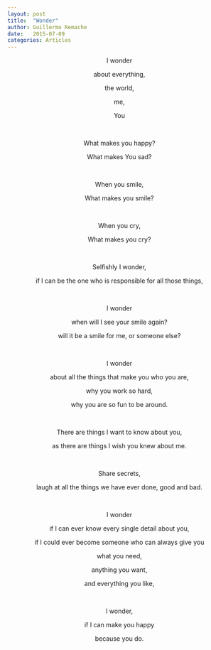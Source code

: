 ```yaml
---
layout: post
title:  "Wonder"
author: Guillermo Remache
date:   2015-07-09
categories: Articles
---
```


I wonder

about everything,

the world,

me,

You

<br>

What makes you happy?

What makes You sad?

<br>

When you smile,

What makes you smile?

<br>

When you cry,

What makes you cry?

<br>

Selfishly I wonder,

  if I can be the one who is responsible for all those things,

<br>

I wonder

  when will I see your smile again?

  will it be a smile for me, or someone else?

<br>

I wonder

  about all the things that make you who you are,

  why you work so hard,

  why you are so fun to be around.

<br>

There are things I want to know about you,

as there are things I wish you knew about me.

<br>

Share secrets,

  laugh at all the things we have ever done, good and bad.

<br>

I wonder

  if I can ever know every single detail about you,

  if I could ever become someone who can always give you

  what you need,

  anything you want,

  and everything you like,

<br>

I wonder,

if I can make you happy

because you do.



<style>
  p{
      text-align: center
  }

</style>
